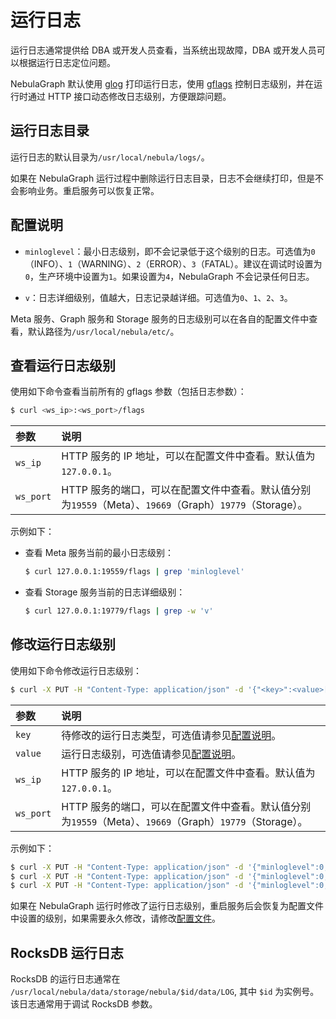 # 运行日志

运行日志通常提供给 DBA 或开发人员查看，当系统出现故障，DBA 或开发人员可以根据运行日志定位问题。

NebulaGraph 默认使用 [glog](https://github.com/google/glog) 打印运行日志，使用 [gflags](https://gflags.github.io/gflags/) 控制日志级别，并在运行时通过 HTTP 接口动态修改日志级别，方便跟踪问题。

## 运行日志目录

运行日志的默认目录为`/usr/local/nebula/logs/`。

如果在 NebulaGraph 运行过程中删除运行日志目录，日志不会继续打印，但是不会影响业务。重启服务可以恢复正常。

## 配置说明

- `minloglevel`：最小日志级别，即不会记录低于这个级别的日志。可选值为`0`（INFO）、`1`（WARNING）、`2`（ERROR）、`3`（FATAL）。建议在调试时设置为`0`，生产环境中设置为`1`。如果设置为`4`，NebulaGraph 不会记录任何日志。

- `v`：日志详细级别，值越大，日志记录越详细。可选值为`0`、`1`、`2`、`3`。

Meta 服务、Graph 服务和 Storage 服务的日志级别可以在各自的配置文件中查看，默认路径为`/usr/local/nebula/etc/`。

## 查看运行日志级别

使用如下命令查看当前所有的 gflags 参数（包括日志参数）：

```bash
$ curl <ws_ip>:<ws_port>/flags
```

|参数|说明|
|:---|:---|
|`ws_ip`|HTTP 服务的 IP 地址，可以在配置文件中查看。默认值为`127.0.0.1`。|
|`ws_port`|HTTP 服务的端口，可以在配置文件中查看。默认值分别为`19559`（Meta）、`19669`（Graph）`19779`（Storage）。|

示例如下：

- 查看 Meta 服务当前的最小日志级别：

    ```bash
    $ curl 127.0.0.1:19559/flags | grep 'minloglevel'
    ```

- 查看 Storage 服务当前的日志详细级别：
  
    ```bash
    $ curl 127.0.0.1:19779/flags | grep -w 'v'
    ```

## 修改运行日志级别

使用如下命令修改运行日志级别：

```bash
$ curl -X PUT -H "Content-Type: application/json" -d '{"<key>":<value>[,"<key>":<value>]}' "<ws_ip>:<ws_port>/flags"
```

|参数|说明|
|:---|:---|
|`key`|待修改的运行日志类型，可选值请参见[配置说明](#_3)。|
|`value`|运行日志级别，可选值请参见[配置说明](#_3)。|
|`ws_ip`|HTTP 服务的 IP 地址，可以在配置文件中查看。默认值为`127.0.0.1`。|
|`ws_port`|HTTP 服务的端口，可以在配置文件中查看。默认值分别为`19559`（Meta）、`19669`（Graph）`19779`（Storage）。|

示例如下：

```bash
$ curl -X PUT -H "Content-Type: application/json" -d '{"minloglevel":0,"v":3}' "127.0.0.1:19779/flags" # storaged
$ curl -X PUT -H "Content-Type: application/json" -d '{"minloglevel":0,"v":3}' "127.0.0.1:19669/flags" # graphd
$ curl -X PUT -H "Content-Type: application/json" -d '{"minloglevel":0,"v":3}' "127.0.0.1:19559/flags" # metad

```

如果在 NebulaGraph 运行时修改了运行日志级别，重启服务后会恢复为配置文件中设置的级别，如果需要永久修改，请修改[配置文件](../1.configurations/1.configurations.md)。

## RocksDB 运行日志

RocksDB 的运行日志通常在 `/usr/local/nebula/data/storage/nebula/$id/data/LOG`, 其中 `$id` 为实例号。该日志通常用于调试 RocksDB 参数。
